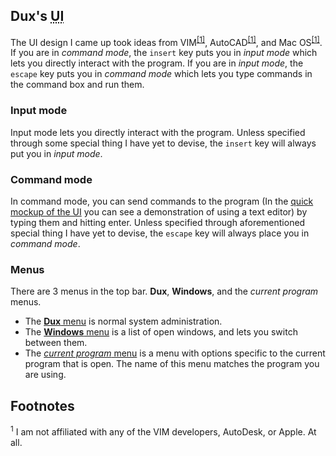 ## Dux's <abbr title="User Interface">UI</abbr> ##

The UI design I came up took ideas from VIM<sup><a href="#f1">[1]</a></sup>, AutoCAD<sup><a href="#f1">[1]</a></sup>, and Mac OS<sup><a href="#f1">[1]</a></sup>.
If you are in *command mode*, the `insert` key puts you in *input mode* which lets you directly interact with the program.
If you are in *input mode*, the `escape` key puts you in *command mode* which lets you type commands in the command box and run them.

### Input mode ###

Input mode lets you directly interact with the program. Unless specified through some special thing I have yet to devise, the `insert` key will always put you in *input mode*.

### Command mode ###

In command mode, you can send commands to the program (In the [quick mockup of the UI](/dux/ui/01_main.png) you can see a demonstration of using a text editor) by typing them and hitting enter.
Unless specified through aforementioned special thing I have yet to devise, the `escape` key will always place you in *command mode*.

### Menus ###

There are 3 menus in the top bar. **Dux**, **Windows**, and the *current program* menus.

*  The [**Dux** menu](/dux/ui/02_dux_menu.png) is normal system administration.
*  The [**Windows** menu](/dux/ui/03_windows_menu.png) is a list of open windows, and lets you switch between them.
*  The [*current program* menu](/dux/ui/04_text_editor_menu.png) is a menu with options specific to the current program that is open. The name of this menu matches the program you are using.

## Footnotes ##

 <sup id="f1">1</sup>  I am not affiliated with any of the VIM developers, AutoDesk, or Apple.  At all.
